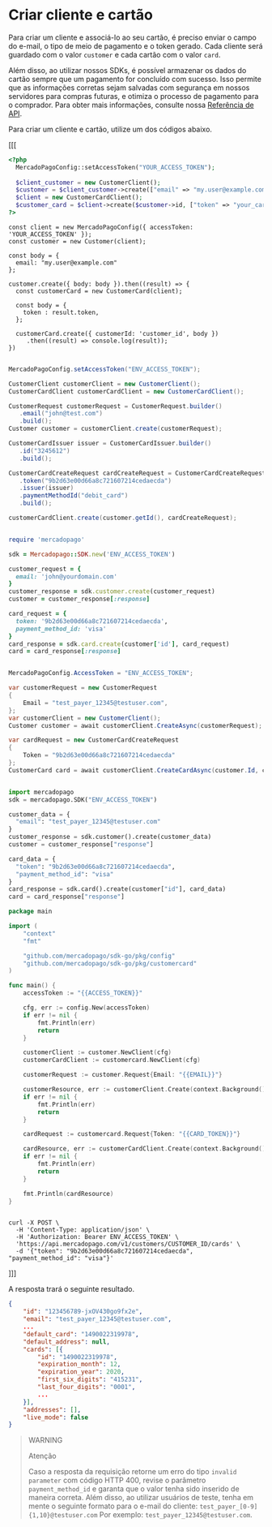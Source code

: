 # Criar cliente e cartão

Para criar um cliente e associá-lo ao seu cartão, é preciso enviar o campo do e-mail, o tipo de meio de pagamento e o token gerado. Cada cliente será guardado com o valor `customer` e cada cartão com o valor `card`.

Além disso, ao utilizar nossos SDKs, é possível armazenar os dados do cartão sempre que um pagamento for concluído com sucesso. Isso permite que as informações corretas sejam salvadas com segurança em nossos servidores para compras futuras, e otimiza o processo de pagamento para o comprador. Para obter mais informações, consulte nossa [Referência de API](/developers/pt/reference/cards/_customers_customer_id_cards/post).

Para criar um cliente e cartão, utilize um dos códigos abaixo.

[[[
```php
<?php
  MercadoPagoConfig::setAccessToken("YOUR_ACCESS_TOKEN");
  
  $client_customer = new CustomerClient();
  $customer = $client_customer->create(["email" => "my.user@example.com"]);
  $client = new CustomerCardClient();
  $customer_card = $client->create($customer->id, ["token" => "your_card_token"]);
?>
```
```node
const client = new MercadoPagoConfig({ accessToken: 'YOUR_ACCESS_TOKEN' });
const customer = new Customer(client);

const body = {
  email: "my.user@example.com"
};

customer.create({ body: body }).then((result) => {
  const customerCard = new CustomerCard(client);

  const body = {
    token : result.token,
  };

  customerCard.create({ customerId: 'customer_id', body })
     .then((result) => console.log(result));
})
```
```java

MercadoPagoConfig.setAccessToken("ENV_ACCESS_TOKEN");

CustomerClient customerClient = new CustomerClient();
CustomerCardClient customerCardClient = new CustomerCardClient();

CustomerRequest customerRequest = CustomerRequest.builder()
   .email("john@test.com")
   .build();
Customer customer = customerClient.create(customerRequest);

CustomerCardIssuer issuer = CustomerCardIssuer.builder()
   .id("3245612")
   .build();

CustomerCardCreateRequest cardCreateRequest = CustomerCardCreateRequest.builder()
   .token("9b2d63e00d66a8c721607214cedaecda")
   .issuer(issuer)
   .paymentMethodId("debit_card")
   .build();

customerCardClient.create(customer.getId(), cardCreateRequest);

```
```ruby

require 'mercadopago'

sdk = Mercadopago::SDK.new('ENV_ACCESS_TOKEN')

customer_request = {
  email: 'john@yourdomain.com'
}
customer_response = sdk.customer.create(customer_request)
customer = customer_response[:response]

card_request = {
  token: '9b2d63e00d66a8c721607214cedaecda',
  payment_method_id: 'visa'
}
card_response = sdk.card.create(customer['id'], card_request)
card = card_response[:response]

```
```csharp

MercadoPagoConfig.AccessToken = "ENV_ACCESS_TOKEN";

var customerRequest = new CustomerRequest
{
    Email = "test_payer_12345@testuser.com",
};
var customerClient = new CustomerClient();
Customer customer = await customerClient.CreateAsync(customerRequest);

var cardRequest = new CustomerCardCreateRequest
{
    Token = "9b2d63e00d66a8c721607214cedaecda"
};
CustomerCard card = await customerClient.CreateCardAsync(customer.Id, cardRequest);

```
```python

import mercadopago
sdk = mercadopago.SDK("ENV_ACCESS_TOKEN")

customer_data = {
  "email": "test_payer_12345@testuser.com"
}
customer_response = sdk.customer().create(customer_data)
customer = customer_response["response"]

card_data = {
  "token": "9b2d63e00d66a8c721607214cedaecda",
  "payment_method_id": "visa"
}
card_response = sdk.card().create(customer["id"], card_data)
card = card_response["response"]

```
```go
package main

import (
	"context"
	"fmt"

	"github.com/mercadopago/sdk-go/pkg/config"
	"github.com/mercadopago/sdk-go/pkg/customercard"
)

func main() {
	accessToken := "{{ACCESS_TOKEN}}"

	cfg, err := config.New(accessToken)
	if err != nil {
		fmt.Println(err)
		return
	}

	customerClient := customer.NewClient(cfg)
	customerCardClient := customercard.NewClient(cfg)

	customerRequest := customer.Request{Email: "{{EMAIL}}"}

	customerResource, err := customerClient.Create(context.Background(), customerRequest)
	if err != nil {
		fmt.Println(err)
		return
	}

	cardRequest := customercard.Request{Token: "{{CARD_TOKEN}}"}

	cardResource, err := customerCardClient.Create(context.Background(), customerResource.ID, cardRequest)
	if err != nil {
		fmt.Println(err)
		return
	}

	fmt.Println(cardResource)
}
```
```curl

curl -X POST \
  -H 'Content-Type: application/json' \
  -H 'Authorization: Bearer ENV_ACCESS_TOKEN' \
  'https://api.mercadopago.com/v1/customers/CUSTOMER_ID/cards' \
  -d '{"token": "9b2d63e00d66a8c721607214cedaecda", "payment_method_id": "visa"}'

```
]]]

A resposta trará o seguinte resultado.

```json
{
    "id": "123456789-jxOV430go9fx2e",
    "email": "test_payer_12345@testuser.com",
    ...
    "default_card": "1490022319978",
    "default_address": null,
    "cards": [{
        "id": "1490022319978",
        "expiration_month": 12,
        "expiration_year": 2020,
        "first_six_digits": "415231",
        "last_four_digits": "0001",
        ...
    }],
    "addresses": [],
    "live_mode": false
}
```

> WARNING
>
> Atenção
>
> Caso a resposta da requisição retorne um erro do tipo `invalid parameter` com código HTTP 400, revise o parâmetro `payment_method_id` e garanta que o valor tenha sido inserido de maneira correta. Além disso, ao utilizar usuários de teste, tenha em mente o seguinte formato para o e-mail do cliente: `test_payer_[0-9]{1,10}@testuser.com` Por exemplo: `test_payer_12345@testuser.com`.